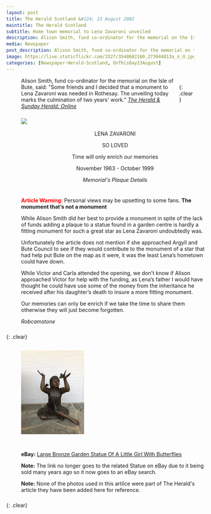 ```yaml
---
layout: post
title: The Herald Scotland &#124; 23 August 2002
maintitle: The Herald Scotland
subtitle: Home town memorial to Lena Zavaroni unveiled
description: Alison Smith, fund co-ordinator for the memorial on the Isle of Bute, said&#58; "Some friends and I decided that a monument to Lena Zavaroni was needed in Rothesay".
media: Newspaper
post_description: Alison Smith, fund co-ordinator for the memorial on the Isle of Bute, said&#58; "Some friends and I decided that a monument to Lena Zavaroni was needed in Rothesay".
image: https://live.staticflickr.com/3327/3548682160_273044813a_o_d.jpg
categories: [Newspaper-Herald-Scotland, OnThisDay23August]
---
```


<figure class="fig3">
<figcaption>
Alison Smith, fund co-ordinator for the memorial on the Isle of Bute, said: "Some friends and I decided that a monument to Lena Zavaroni was needed in Rothesay. The unveiling today marks the culmination of two years' work."
<cite><a href="http://www.heraldscotland.com/news/11952179.Home_town_memorial_to_Lena_Zavaroni_unveiled">The Herald &amp; Sunday Herald: Online</a></cite>
</figcaption>
</figure>

<br />{: .clear}

<figure class="fig1">
<a href="https://www.flickr.com/photos/38573128@N03/3548682160"><img src="https://live.staticflickr.com/3327/3548682160_273044813a_o.jpg" class="full-width" /></a>
<figcaption style="text-align:center;">
<p>LENA ZAVARONI</p>
<p>SO LOVED</p>
<p>Time will only enrich our memories</p>
<p>November 1963 - October 1999</p>
<cite>Memorial's Plaque Details</cite>
</figcaption>
</figure>

<figure class="fig2">
<figcaption>
<strong style="color:#FF0000;">Article Warning:</strong> Personal views may be upsetting to some fans.
<strong>The monument that’s not a monument</strong>
<p>While Alison Smith did her best to provide a monument in spite of the lack of funds adding a plaque to a statue found in a garden centre is hardly a fitting monument for such a great star as Lena Zavaroni undoubtedly was.</p>
<p>Unfortunately the article does not mention if she approached Argyll and Bute Council to see if they would contribute to the monument of a star that had help put Bute on the map as it were, it was the least Lena’s hometown could have down.</p>
<p>While Victor and Carla attended the opening, we don’t know if Alison approached Victor for help with the funding, as Lena’s father I would have thought he could have use some of the money from the inheritance he received after his daughter’s death to insure a more fitting monument.</p>
<p>Our memories can only be enrich if we take the time to share them otherwise they will just become forgotten.</p>
<cite>Robcamstone</cite>
</figcaption>
</figure>

{: .clear}

<figure class="fig1">
<img src="/assets/images/newspapers/Large-Bronze-Garden-Statue-Little-Girl-With-Butterflies.jpg" class="full-width" />
</figure>

<figure class="fig2">
<figcaption>
<p><strong>eBay:</strong> <a href="https://www.ebay.com/b/Bronze-Statues-Ornaments/29511/bn_7848396">Large Bronze Garden Statue Of A Little Girl With Butterflies</a></p>
<p><strong>Note:</strong> The link no longer goes to the related Statue on eBay due to it being sold many years ago so it now goes to an eBay search.</p>
<strong>Note:</strong> None of the photos used in this artilce were part of The Herald's article they have been added here for reference.
</figcaption>
</figure>

<br />{: .clear}

<style>
.fig1 {float:left; width:49%;}

.fig2 {float:right; width:49%;}

figcaption {float:left; width:100%;}

@media screen and (orientation:portrait) {
.fig1, .fig2 {float:left; width:100%;}
figcaption {float:left; width:100%; margin-bottom: 10px;}
}
</style>
